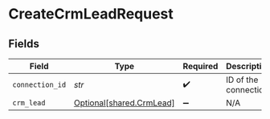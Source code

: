 # CreateCrmLeadRequest


## Fields

| Field                                                      | Type                                                       | Required                                                   | Description                                                |
| ---------------------------------------------------------- | ---------------------------------------------------------- | ---------------------------------------------------------- | ---------------------------------------------------------- |
| `connection_id`                                            | *str*                                                      | :heavy_check_mark:                                         | ID of the connection                                       |
| `crm_lead`                                                 | [Optional[shared.CrmLead]](../../models/shared/crmlead.md) | :heavy_minus_sign:                                         | N/A                                                        |